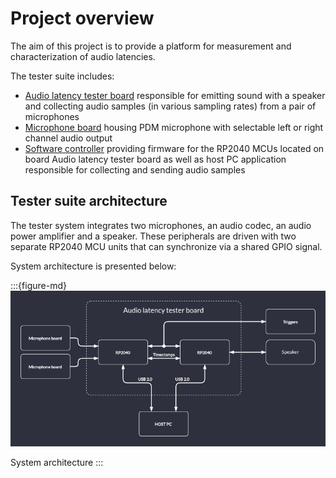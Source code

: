 # Project overview

The aim of this project is to provide a platform for measurement and characterization of audio latencies. 

The tester suite includes:
* [Audio latency tester board](https://github.com/antmicro/audio-latency-tester-board) responsible for emitting sound with a speaker and collecting audio samples (in various sampling rates) from  a pair of microphones
* [Microphone board](https://github.com/antmicro/pdm-microphone-board) housing PDM microphone with selectable left or right channel audio output
* [Software controller](https://github.com/antmicro/audio-latency-tester) providing firmware for the RP2040 MCUs located on board Audio latency tester board as well as host PC application responsible for collecting and sending audio samples

## Tester suite architecture
The tester system integrates two microphones, an audio codec, an audio power amplifier and a speaker. These peripherals are driven with two separate RP2040 MCU units that can synchronize via a shared GPIO signal. 

System architecture is presented below:

:::{figure-md}
![](img/audio-graph.png)

System architecture
:::

